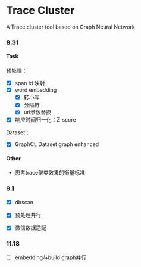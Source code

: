 # Trace Cluster

A Trace cluster tool based on Graph Neural Network

### 8.31

#### Task

预处理：

- [x] span id 映射
- [x] word embedding
  - [x] 转小写
  - [x] 分隔符
  - [x] url参数替换
- [x] 响应时间归一化：Z-score

Dataset：
<!-- - [ ] 替换 InMemoryDataset -> Dataset -->
- [x] GraphCL Dataset graph enhanced

#### Other

- 思考trace聚类效果的衡量标准

### 9.1
####

- [x] dbscan
- [x] 预处理并行
- [x] 微信数据适配


### 11.18

- [ ] embedding与build graph并行